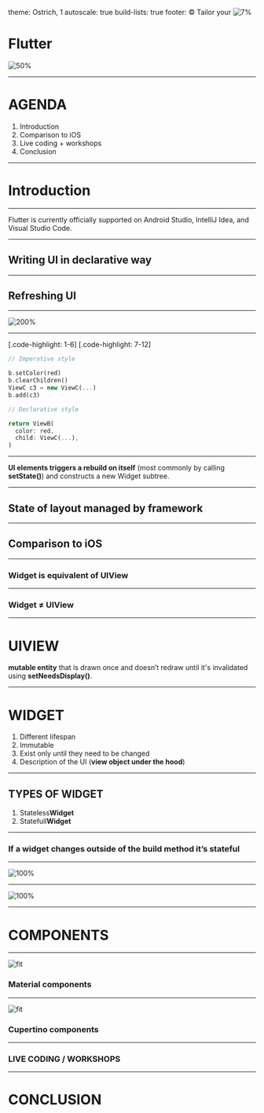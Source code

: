 theme: Ostrich, 1
autoscale: true
build-lists: true
footer: © Tailor your ![7%](images/swift_logo.png)


# Flutter
![50%](images/flutter.png)

---

# AGENDA

1. Introduction
2. Comparison to iOS
3. Live coding + workshops
4. Conclusion

---

# Introduction

---

Flutter is currently officially supported on Android Studio, IntelliJ Idea, and Visual Studio Code.

---

## Writing UI in **declarative** way

---

## Refreshing UI

---

![200%](images/declarative_ui.png)

---

[.code-highlight: 1-6]
[.code-highlight: 7-12]


```dart
// Imperative style

b.setColor(red)
b.clearChildren()
ViewC c3 = new ViewC(...)
b.add(c3)

// Declarative style

return ViewB(
  color: red,
  child: ViewC(...),
)
```
---

**UI elements triggers a rebuild on itself** (most commonly by calling **setState()**) and constructs a new Widget subtree.

---

## State of layout managed by **framework**

---

## Comparison to **iOS**

---

### **Widget** is equivalent of **UIView**

---

### **Widget** ≠ **UIView**

---

# **UIVIEW**

**mutable entity** that is drawn once and doesn’t redraw until it's invalidated using **setNeedsDisplay()**.

---

# **WIDGET**

1. Different lifespan
2. Immutable
3. Exist only until they need to be changed
4. Description of the UI (**view object under the hood**)

---

## **TYPES OF WIDGET**

1. Stateless**Widget**
2. Statefull**Widget**

---

### If a widget changes outside of the build method **it’s stateful**

---

![100%](images/parent_1.png)

---

![100%](images/parent_2.png)

---

# COMPONENTS

---

![fit](images/material.png) 
### Material components

---

![fit](images/cupertino.png) 
### Cupertino components

---

### LIVE CODING / WORKSHOPS

---

# CONCLUSION
